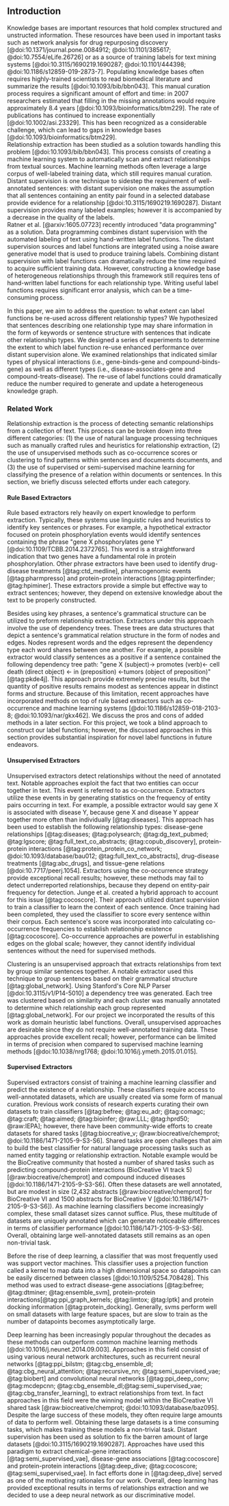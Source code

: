 ## Introduction

Knowledge bases are important resources that hold complex structured and unstructed information. 
These resources have been used in important tasks such as network analysis for drug repurposing discovery [@doi:10.1371/journal.pone.0084912; @doi:10.1101/385617; @doi:10.7554/eLife.26726] or as a source of training labels for text mining systems [@doi:10.3115/1690219.1690287; @doi:10.1101/444398; @doi:10.1186/s12859-019-2873-7]. 
Populating knowledge bases often requires highly-trained scientists to read biomedical literature and summarize the results [@doi:10.1093/bib/bbn043].
This manual curation process requires a significant amount of effort and time: in 2007 researchers estimated that filling in the missing annotations would require approximately 8.4 years [@doi:10.1093/bioinformatics/btm229].
The rate of publications has continued to increase exponentially [@doi:10.1002/asi.23329].
This has been recognized as a considerable challenge, which can lead to gaps in knowledge bases [@doi:10.1093/bioinformatics/btm229].  
Relationship extraction has been studied as a solution towards handling this problem [@doi:10.1093/bib/bbn043].
This process consists of creating a machine learning system to automatically scan and extract relationships from textual sources.
Machine learning methods often leverage a large corpus of well-labeled training data, which still requires manual curation.
Distant supervision is one technique to sidestep the requirement of well-annotated sentences: with distant supervision one makes the assumption that all sentences containing an entity pair found in a selected database provide evidence for a relationship [@doi:10.3115/1690219.1690287].
Distant supervision provides many labeled examples; however it is accompanied by a decrease in the quality of the labels.  
Ratner et al. [@arxiv:1605.07723] recently introduced "data programming" as a solution.
Data programming combines distant supervision with the automated labeling of text using hand-written label functions.
The distant supervision sources and label functions are integrated using a noise aware generative model that is used to produce training labels.
Combining distant supervision with label functions can dramatically reduce the time required to acquire sufficient training data.
However, constructing a knowledge base of heterogeneous relationships through this framework still requires tens of hand-written label functions for each relationship type.
Writing useful label functions requires significant error analysis, which can be a time-consuming process.  

In this paper, we aim to address the question: to what extent can label functions be re-used across different relationship types?
We hypothesized that sentences describing one relationship type may share information in the form of keywords or sentence structure with sentences that indicate other relationship types.
We designed a series of experiments to determine the extent to which label function re-use enhanced performance over distant supervision alone.
We examined relationships that indicated similar types of physical interactions (i.e., gene-binds-gene and compound-binds-gene) as well as different types (i.e., disease-associates-gene and compound-treats-disease).
The re-use of label functions could dramatically reduce the number required to generate and update a heterogeneous knowledge graph.

### Related Work

Relationship extraction is the process of detecting semantic relationships from a collection of text.
This process can be broken down into three different categories: (1) the use of natural language processing techniques such as manually crafted rules and heuristics for relationship extraction, (2) the use of unsupervised methods such as co-occurrence scores or clustering to find patterns within sentences and documents documents, and (3) the use of supervised or semi-supervised machine learning for classifying the presence of a relation within documents or sentences.
In this section, we briefly discuss selected efforts under each category.

#### Rule Based Extractors

Rule based extractors rely heavily on expert knowledge to perform extraction.
Typically, these systems use linguistic rules and heuristics to identify key sentences or phrases.
For example, a hypothetical extractor focused on protein phosphorylation events would identify sentences containing the phrase "gene X phosphorylates gene Y" [@doi:10.1109/TCBB.2014.2372765].
This word is a straightforward indication that two genes have a fundamental role in protein phosphorylation.
Other phrase extractors have been used to identify drug-disease treatments [@tag:ctd_medline], pharmcogenomic events [@tag:pharmpresso] and protein-protein interactions [@tag:ppinterfinder; @tag:hpiminer].
These extractors provide a simple but effective way to extract sentences; however, they depend on extensive knowledge about the text to be properly constructed.

Besides using key phrases, a sentence's grammatical structure can be utilized to preform relationship extraction.
Extractors under this approach involve the use of dependency trees.
These trees are data structures that depict a sentence's grammatical relation structure in the form of nodes and edges.
Nodes represent words and the edges represent the dependency type each word shares between one another.
For example, a possible extractor would classify sentences as a positive if a sentence contained the following dependency tree path: "gene X (subject)-> promotes (verb)<- cell death (direct object) <- in (preposition) <-tumors (object of preposition)" [@tag:pkde4j].
This approach provide extremely precise results, but the quantity of positive results remains modest as sentences appear in distinct forms and structure.
Because of this limitation, recent approaches have incorporated methods on top of rule based extractors such as co-occurrence and machine learning systems [@doi:10.1186/s12859-018-2103-8; @doi:10.1093/nar/gkx462].
We discuss the pros and cons of added methods in a later section.
For this project, we took a blind approach to construct our label functions; however, the discussed approaches in this section provides substantial inspiration for novel label functions in future endeavors.

#### Unsupervised Extractors

Unsupervised extractors detect relationships without the need of annotated text.
Notable approaches exploit the fact that two entities can occur together in text.
This event is referred to as co-occurrence.
Extractors utilize these events in by generating statistics on the frequency of entity pairs occurring in text.
For example, a possible extractor would say gene X is associated with disease Y, because gene X and disease Y appear together more often than individually [@tag:diseases].
This approach has been used to establish the following relationship types: disease-gene relationships [@tag:diseases; @tag:polysearch; @tag:dg_text_pubmed; @tag:lgscore; @tag:full_text_co_abstracts; @tag:copub_discovery], protein-protein interactions [@tag:protein_protein_co_network; @doi:10.1093/database/bau012; @tag:full_text_co_abstracts], drug-disease treatments [@tag:abc_drugs], and tissue-gene relations [@doi:10.7717/peerj.1054].
Extractors using the co-occurrence strategy provide exceptional recall results; however, these methods may fail to detect underreported relationships, because they depend on entity-pair frequency for detection.
Junge et al. created a hybrid approach to account for this issue  [@tag:cocoscore].
Their approach utilized distant supervision to train a classifier to learn the context of each sentence.
Once training had been completed, they used the classifier to score every sentence within their corpus.
Each sentence's score was incorporated into calculating co-occurrence frequencies to establish relationship existence [@tag:cocoscore].
Co-occurrence approaches are powerful in establishing edges on the global scale; however, they cannot identify individual sentences without the need for supervised methods.  

Clustering is an unsupervised approach that extracts relationships from text by group similar sentences together.
A notable extractor used this technique to group sentences based on their grammatical structure [@tag:global_network].
Using Stanford's Core NLP Parser [@doi:10.3115/v1/P14-5010] a dependency tree was generated.
Each tree was clustered based on similarity and each cluster was manually annotated to determine which relationship each group represented [@tag:global_network].
For our project we incorporated the results of this work as domain heuristic label functions.
Overall, unsupervised approaches are desirable since they do not require well-annotated training data. 
These approaches provide excellent recall; however, performance can be limited in terms of precision when compared to supervised machine learning methods [@doi:10.1038/nrg1768; @doi:10.1016/j.ymeth.2015.01.015].

#### Supervised Extractors

Supervised extractors consist of training a machine learning classifier and predict the existence of a relationship.
These classifiers require access to well-annotated datasets, which are usually created via some form of manual curation.
Previous work consists of research experts curating their own datasets to train classifiers [@tag:befree; @tag:eu_adr; @tag:comagc; @tag:craft; @tag:aimed; @tag:bioinfer; @raw:LLL; @tag:hprd50; @raw:IEPA]; however, there have been community-wide efforts to create datasets for shared tasks [@tag:biocreative_v; @raw:biocreative/chemprot; @doi:10.1186/1471-2105-9-S3-S6].
Shared tasks are open challeges that aim to build the best classifier for natural language processing tasks such as named entity tagging or relationship extraction. 
Notable example would be the BioCreative community that hosted a number of shared tasks such as predicting compound-protein interactions (BioCreative VI track 5) [@raw:biocreative/chemprot] and compound induced diseases [@doi:10.1186/1471-2105-9-S3-S6].
Often these datasets are well annotated, but are modest in size (2,432 abstracts [@raw:biocreative/chemprot] for BioCreative VI and 1500 abstracts for BioCreative V [@doi:10.1186/1471-2105-9-S3-S6]).
As machine learning classifiers become increasingly complex, these small dataset sizes cannot suffice.
Plus, these multitude of datasets are uniquely annotated which can generate noticeable differences in terms of classifier performance [@doi:10.1186/1471-2105-9-S3-S6].
Overall, obtaining large well-annotated datasets still remains as an open non-trivial task.

Before the rise of deep learning, a classifier that was most frequently used was support vector machines.
This classifier uses a projection function called a kernel to map data into a high dimensional space so datapoints can be easily discerned between classes [@doi:10.1109/5254.708428].
This method was used to extract disease-gene associations [@tag:befree; @tag:dtminer; @tag:ensemble_svm], protein-protein interactions[@tag:ppi_graph_kernels; @tag:limtox; @tag:lptk] and protein docking information [@tag:protein_docking].
Generally, svms perform well on small datasets with large feature spaces, but are slow to train as the number of datapoints becomes asymptotically large.

Deep learning has been increasingly popular throughout the decades as these methods can outperform common machine learning methods [@doi:10.1016/j.neunet.2014.09.003].
Approaches in this field consist of using various neural network architectures, such as recurrent neural networks [@tag:ppi_bilstm; @tag:cbg_ensemble_dl; @tag:cbg_neural_attention; @tag:recursive_nn; @tag:semi_supervised_vae; @tag:biobert] and convolutional neural networks [@tag:ppi_deep_conv; @tag:mcdepcnn; @tag:cbg_ensemble_dl;@tag:semi_supervised_vae; @tag:cbg_transfer_learning], to extract relationships from text.
In fact approaches in this field were the winning model within the BioCreative VI shared task [@raw:biocreative/chemprot; @doi:10.1093/database/baz095].
Despite the large success of these models, they often require large amounts of data to perform well.
Obtaining these large datasets is a time consuming tasks, which makes training these models a non-trivial task.
Distant supervision has been used as solution to fix the barren amount of large datasets [@doi:10.3115/1690219.1690287].
Approaches have used this paradigm to extract chemical-gene interactions [@tag:semi_supervised_vae], disease-gene associations [@tag:cocoscore] and protein-protein interactions [@tag:deep_dive; @tag:cocoscore; @tag:semi_supervised_vae].
In fact efforts done in [@tag:deep_dive] served as one of the motivating rationales for our work.
Overall, deep learning has provided exceptional results in terms of relationships extraction and we decided to use a deep neural network as our discriminative model.


